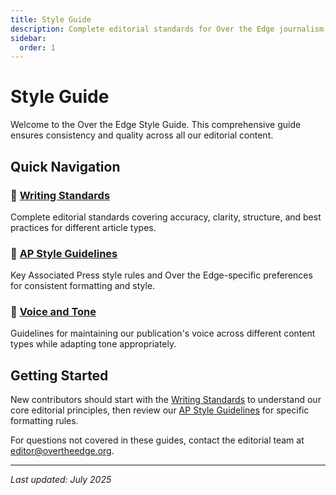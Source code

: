 ```yaml
---
title: Style Guide
description: Complete editorial standards for Over the Edge journalism
sidebar:
  order: 1
---
```


# Style Guide

Welcome to the Over the Edge Style Guide. This comprehensive guide ensures consistency and quality across all our editorial content.

## Quick Navigation

### 📝 [Writing Standards](./writing-standards)
Complete editorial standards covering accuracy, clarity, structure, and best practices for different article types.

### 📖 [AP Style Guidelines](./ap-style) 
Key Associated Press style rules and Over the Edge-specific preferences for consistent formatting and style.

### 🎯 [Voice and Tone](./voice-and-tone)
Guidelines for maintaining our publication's voice across different content types while adapting tone appropriately.

## Getting Started

New contributors should start with the [Writing Standards](./writing-standards) to understand our core editorial principles, then review our [AP Style Guidelines](./ap-style) for specific formatting rules.

For questions not covered in these guides, contact the editorial team at [editor@overtheedge.org](mailto:editor@overtheedge.org).

---

*Last updated: July 2025*
